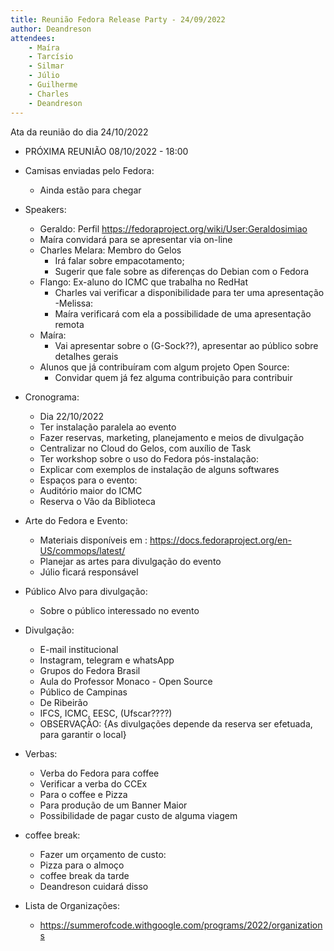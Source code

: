 ```yaml
---
title: Reunião Fedora Release Party - 24/09/2022
author: Deandreson
attendees:
    - Maíra
    - Tarcísio
    - Silmar
    - Júlio
    - Guilherme
    - Charles
    - Deandreson
---
```


Ata da reunião do dia 24/10/2022

- PRÓXIMA REUNIÃO 08/10/2022 - 18:00

- Camisas enviadas pelo Fedora:
	- Ainda estão para chegar
- Speakers:
	- Geraldo: Perfil https://fedoraproject.org/wiki/User:Geraldosimiao
	- Maíra convidará para se apresentar via on-line
	- Charles Melara: Membro do Gelos
		- Irá falar sobre empacotamento;
		- Sugerir que fale sobre as diferenças do Debian com o Fedora
	- Flango: Ex-aluno do ICMC que trabalha no RedHat
		- Charles vai verificar a disponibilidade para ter uma apresentação
	-Melissa:
		- Maíra verificará com ela a possibilidade de uma apresentação remota
	- Maíra:
		- Vai apresentar sobre o (G-Sock??), apresentar ao público sobre detalhes gerais
	- Alunos que já contribuíram com algum projeto Open Source:
		- Convidar quem já fez alguma contribuição para contribuir
- Cronograma:
	- Dia 22/10/2022
	- Ter instalação paralela ao evento
	- Fazer reservas, marketing, planejamento e meios de divulgação
	- Centralizar no Cloud do Gelos, com auxílio de Task
	- Ter workshop sobre o uso do Fedora pós-instalação:
	- Explicar com  exemplos de instalação de alguns softwares
	- Espaços para o evento:
	- Auditório maior do ICMC
	- Reserva o Vão da Biblioteca

- Arte do Fedora e Evento:
	- Materiais disponíveis em : https://docs.fedoraproject.org/en-US/commops/latest/
	- Planejar as artes para divulgação do evento
	- Júlio ficará responsável
- Público Alvo para divulgação:
	- Sobre o público interessado no evento
 - Divulgação:
	- E-mail institucional
	- Instagram, telegram e whatsApp
	- Grupos do Fedora Brasil
	- Aula do Professor Monaco - Open Source
    - Público de Campinas
    - De Ribeirão
    - IFCS, ICMC, EESC, (Ufscar????)
	- OBSERVAÇÃO: {As divulgações depende da reserva ser efetuada, para garantir o local}
- Verbas:
	- Verba do Fedora para coffee
	- Verificar a verba do CCEx
	- Para o coffee e Pizza
	- Para produção de um Banner Maior
	- Possibilidade de pagar custo de alguma viagem
- coffee break:
	- Fazer um orçamento de custo:
	- Pizza para o almoço
	- coffee break da tarde
	- Deandreson cuidará disso
- Lista de Organizações:
	- https://summerofcode.withgoogle.com/programs/2022/organizations
